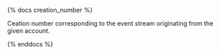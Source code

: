 {% docs creation_number %}

Ceation number corresponding to the event stream originating from the given account.

{% enddocs %}